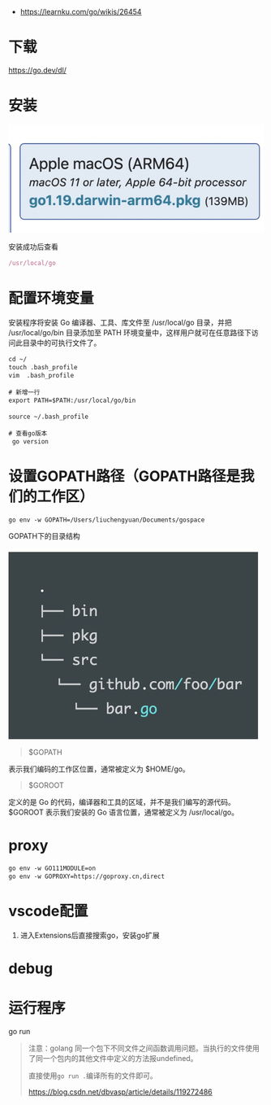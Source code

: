 - https://learnku.com/go/wikis/26454

# 下载
https://go.dev/dl/


# 安装

![image-20220804175543770](image/image-20220804175543770.png)

安装成功后查看

```ts
/usr/local/go
```



# 配置环境变量

安装程序将安装 Go 编译器、工具、库文件至 /usr/local/go 目录，并把 /usr/local/go/bin 目录添加至 PATH 环境变量中，这样用户就可在任意路径下访问此目录中的可执行文件了。

```shell
cd ~/
touch .bash_profile
vim  .bash_profile

# 新增一行
export PATH=$PATH:/usr/local/go/bin

source ~/.bash_profile

# 查看go版本
 go version
```



# 设置GOPATH路径（GOPATH路径是我们的工作区）

```shell
go env -w GOPATH=/Users/liuchengyuan/Documents/gospace
```

GOPATH下的目录结构

![image-20220804194750038](image/image-20220804194750038.png)

>  $GOPATH 

表示我们编码的工作区位置，通常被定义为 $HOME/go。

>  $GOROOT 

定义的是 Go 的代码，编译器和工具的区域，并不是我们编写的源代码。$GOROOT 表示我们安装的 Go 语言位置，通常被定义为 /usr/local/go。

# proxy

```shell
go env -w GO111MODULE=on
go env -w GOPROXY=https://goproxy.cn,direct
```



# vscode配置

1. 进入Extensions后直接搜索go，安装go扩展







# debug







# 运行程序

go run

> 注意：golang 同一个包下不同文件之间函数调用问题。当执行的文件使用了同一个包内的其他文件中定义的方法报undefined。
>
> 直接使用`go run .`编译所有的文件即可。
>
> https://blog.csdn.net/dbvasp/article/details/119272486

